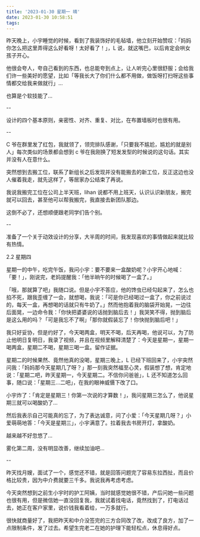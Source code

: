 ```yaml
---
title: '2023-01-30 星期一 晴'
date: 2023-01-30 10:58:51
tags:
---
```


昨天晚上，小宇睡觉的时候，看到了我装饰好的毛毡墙，他立刻开始赞叹：「妈妈你怎么把这里弄得这么好看呀！太好看了！」，L 说，就这嘴巴，以后肯定会哄女孩子开心。

他很会夸人，夸自己看到的东西，也总能夸到点上，让人听完心里很舒服；会给我们许一些美好的愿望，比如「等我长大了你们什么都不用做，做饭呀打扫呀这些事情都交给我来做就行」...

也算是个软技能了...

--

设计的四个基本原则，亲密性、对齐、重复、对比，在布置墙板时也很有用。

--

C 爷在群里发了红包，我就领了，领完排队感谢，「只要我不尴尬，尴尬的就是别人」每次类似的场景都会想到 c 爷在我刚换了短发发型的时候说的这句话。其实并没有人在意什么。

突然想到去搬工位，联系了新组长之后发现并没有能搬去的新工位，反正这边也没人催着我走，就先这样了，等居家办公结束了再说。

我说我搬完工位在公司上半天班，lihan 说都不用上班天，认识认识新朋友，搬完就可以回去，甚至他可以帮我搬完，我直接去新团队那边。

这倒不必了，还想顺便跟老同学们告个别。

--

准备了一个关于动效设计的分享，大半周的时间，我发现喜欢的事情做起来就比较有热情。

2.2 星期四

星期一的中午，吃完午饭，我问小宇：要不要来一盒酸奶呢？小宇开心地喊：「要！」，刚说完，老妈提醒我：「他半晌午的时候喝了一盒了。」

「哦，那就算了吧」我随口说。但是小宇不答应，他的馋虫已经勾起来了，怎么也掐不死，跟我歪缠了一会，就想喝，我说：「可是你已经喝过一盒了，你之前说过的，每天一盒，再想喝的话就只有牛奶了。」然而他抱着我的脑袋开始晃，一边往后面晃，一边命令我：「你快把婆婆说的话抛到脑后去！」我哭笑不得，抛到脑后是这么用的吗？「可是我忘不了啊」「那你就假装忘了！你快抛到脑后吧！」

我只好妥协，但是约好了，今天喝两盒，明天不喝，后天再喝，他说可以，为了防止他明日复明日，我录了视频，并且在视频里解释清楚了：今天是星期一，星期一喝两盒，星期二不喝，星期三喝一盒。留作证据。

星期二的时候果然、竟然他真的没喝，星期三晚上，L 已经下班回来了，小宇突然问我：「妈妈那今天星期几了呀？」那一刻我突然福至心灵，假装想了想，肯定地说：「星期二吧，昨天星期一，今天星期二。不信你问爸爸」，L 还不知道怎么回事，随口说：「星期三...二吧」，在我的眼神威慑下改了口。

小宇炸了：「肯定是星期三！你第一次说的才算数！」，我问星期三怎么了，他说星期三就可以喝酸奶了...

然后我表示自己可能真的忘了，为了表达诚意，问了小爱：「今天星期几呀？」小爱萌萌地答：「今天是星期三」，小宇满意了。拉着我去书房开灯，拿酸奶。

越来越不好忽悠了...

雾化第二周，没有明显改善，继续加油吧...

--

昨天找月嫂，面试了一个，感觉还不错，就是回答问题完了容易东拉西扯，而且价格比较贵，因为中介费就要三千多。我说我再考虑考虑。

今天突然想到之前生小宇时的护工阿姨，当时就感觉她很不错，产后问她一些问题也很有用，但是微信她一直没回复我，我就试着找电话，竟然找到了，打电话过去，她正在客户家里，说价钱我看着给，一万多就行。

很快就商量好了，我把昨天和中介没签完的三方合同改了改，改成了良方，加了一点限制条件，发了过去。希望生完老二在她的护理下能轻松点，休息得好点。



